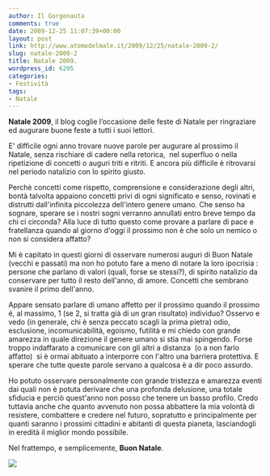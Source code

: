 ```yaml
---
author: Il Gorgonauta
comments: true
date: 2009-12-25 11:07:39+00:00
layout: post
link: http://www.atomodelmale.it/2009/12/25/natale-2009-2/
slug: natale-2009-2
title: Natale 2009.
wordpress_id: 6295
categories:
- Festività
tags:
- Natale
---
```


**Natale 2009**, il blog coglie l’occasione delle feste di Natale per ringraziare ed augurare buone feste a tutti i suoi lettori.

E' difficile ogni anno trovare nuove parole per augurare al prossimo il Natale, senza rischiare di cadere nella retorica,  nel superfluo o nella ripetizione di concetti o auguri triti e ritriti. E ancora più difficile è ritrovarsi nel periodo natalizio con lo spirito giusto.

Perchè concetti come rispetto, comprensione e considerazione degli altri, bontà talvolta appaiono concetti privi di ogni significato e senso, rovinati e distrutti dall'infinita piccolezza dell'intero genere umano. Che senso ha sognare, sperare se i nostri sogni verranno annullati entro breve tempo da chi ci circonda? Alla luce di tutto questo come provare a parlare di pace e fratellanza quando al giorno d'oggi il prossimo non è che solo un nemico o non si considera affatto?

Mi è capitato in questi giorni di osservare numerosi auguri di Buon Natale (vecchi e passati) ma non ho potuto fare a meno di notare la loro ipocrisia : persone che parlano di valori (quali, forse se stessi?), di spirito natalizio da conservare per tutto il resto dell'anno, di amore. Concetti che sembrano svanire il primo dell'anno.

Appare sensato parlare di umano affetto per il prossimo quando il prossimo é, al massimo, 1 (se 2, si tratta già di un gran risultato) individuo? Osservo e vedo (in generale, chi è senza peccato scagli la prima pietra) odio, esclusione, incomunicabilità, egoismo, futilità e mi chiedo con grande amarezza in quale direzione il genere umano si stia mai spingendo. Forse troppo indaffarato a comunicare con gli altri a distanza  (o a non farlo affatto)  si è ormai abituato a interporre con l'altro una barriera protettiva. E sperare che tutte queste parole servano a qualcosa è a dir poco assurdo.

Ho potuto osservare personalmente con grande tristezza e amarezza eventi dai quali non è potuta derivare che una profonda delusione, una totale sfiducia e perciò quest'anno non posso che tenere un basso profilo. Credo tuttavia anche che quanto avvenuto non possa abbattere la mia volontà di resistere, combattere e credere nel futuro, sopratutto e principalmente per quanti saranno i prossimi cittadini e abitanti di questa pianeta, lasciandogli in eredità il miglior mondo possibile.

Nel frattempo, e semplicemente, **Buon Natale**.


[![](http://www.atomodelmale.it/wp-content/uploads/2009/12/buonnatale-300x252.jpg)](http://www.atomodelmale.it/wp-content/uploads/2009/12/buonnatale.jpg)
